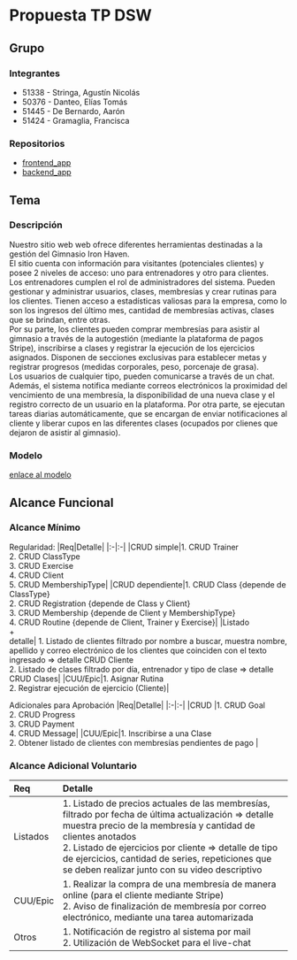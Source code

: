 # Propuesta TP DSW

## Grupo
### Integrantes
* 51338 - Stringa, Agustín Nicolás
* 50376	- Danteo, Elías Tomás
* 51445 - De Bernardo, Aarón
* 51424 - Gramaglia, Francisca 

### Repositorios
* [frontend_app](https://github.com/AgustinStringa/tp-dsw-frontendapp)
* [backend_app](https://github.com/AgustinStringa/tp-dsw-backendapp)

## Tema
### Descripción
Nuestro sitio web web ofrece diferentes herramientas destinadas a la gestión del Gimnasio Iron Haven.<br>
El sitio cuenta con información para visitantes (potenciales clientes) y posee 2 niveles de acceso: uno para entrenadores y otro para clientes.<br>
Los entrenadores cumplen el rol de administradores del sistema. Pueden gestionar y administrar usuarios, clases, membresías y crear rutinas para los clientes. Tienen acceso a estadísticas valiosas para la empresa, como lo son los ingresos del último mes, cantidad de membresías activas, clases que se brindan, entre otras.<br>
Por su parte, los clientes pueden comprar membresías para asistir al gimnasio a través de la autogestión (mediante la plataforma de pagos Stripe), inscribirse a clases y registrar la ejecución de los ejercicios asignados. Disponen de secciones exclusivas para establecer metas y registrar progresos (medidas corporales, peso, porcenaje de grasa).<br>
Los usuarios de cualquier tipo, pueden comunicarse a través de un chat. Además, el sistema notifica mediante correos electrónicos la proximidad del vencimiento de una membresía, la disponibilidad de una nueva clase y el registro correcto de un usuario en la plataforma. Por otra parte, se ejecutan tareas diarias automáticamente, que se encargan de enviar notificaciones al cliente y liberar cupos en las diferentes clases (ocupados por clienes que dejaron de asistir al gimnasio).<br>


### Modelo
[enlace al modelo](https://github.com/AgustinStringa/tp-dsw-proposal/blob/main/modelo-dominio-gimnasio.drawio.pdf)


## Alcance Funcional 

### Alcance Mínimo 

Regularidad:
|Req|Detalle|
|:-|:-|
|CRUD simple|1. CRUD Trainer<br>2. CRUD ClassType<br>3. CRUD Exercise<br>4. CRUD Client<br>5. CRUD MembershipType|
|CRUD dependiente|1. CRUD Class {depende de ClassType}<br>2. CRUD  Registration {depende de Class y Client}<br>3. CRUD Membership {depende de Client y MembershipType}<br>4. CRUD Routine {depende de Client, Trainer y Exercise}|
|Listado<br>+<br>detalle| 1. Listado de clientes filtrado por nombre a buscar, muestra nombre, apellido y correo electrónico de los clientes que coinciden con el texto ingresado => detalle CRUD Cliente<br> 2. Listado de clases filtrado por día, entrenador y tipo de clase => detalle CRUD Clases|
|CUU/Epic|1. Asignar Rutina<br>2. Registrar ejecución de ejercicio (Cliente)|


Adicionales para Aprobación
|Req|Detalle|
|:-|:-|
|CRUD |1. CRUD Goal<br>2. CRUD Progress<br>3. CRUD Payment<br>4. CRUD Message|
|CUU/Epic|1. Inscribirse a una Clase<br>2. Obtener listado de clientes con membresías pendientes de pago |


### Alcance Adicional Voluntario

|Req|Detalle|
|:-|:-|
|Listados |1.  Listado de precios actuales de las membresías, filtrado por fecha de última actualización => detalle muestra precio de la membresía y cantidad de clientes anotados <br>2. Listado de ejercicios por cliente => detalle de tipo de ejercicios, cantidad de series, repeticiones que se deben realizar junto con su video descriptivo |
|CUU/Epic|1. Realizar la compra de una membresía de manera online (para el cliente mediante Stripe)<br>2. Aviso de finalización de membresía por correo electrónico, mediante una tarea automarizada |
|Otros|1. Notificación de registro al sistema por mail<br>2. Utilización de WebSocket para el live-chat|
